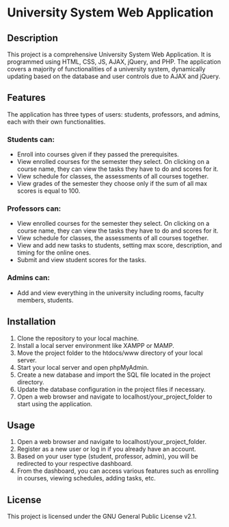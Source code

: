 # University System Web Application

## Description
This project is a comprehensive University System Web Application. It is programmed using HTML, CSS, JS, AJAX, jQuery, and PHP. The application covers a majority of functionalities of a university system, dynamically updating based on the database and user controls due to AJAX and jQuery.

## Features
The application has three types of users: students, professors, and admins, each with their own functionalities.

### Students can:
- Enroll into courses given if they passed the prerequisites.
- View enrolled courses for the semester they select. On clicking on a course name, they can view the tasks they have to do and scores for it.
- View schedule for classes, the assessments of all courses together.
- View grades of the semester they choose only if the sum of all max scores is equal to 100.

### Professors can:
- View enrolled courses for the semester they select. On clicking on a course name, they can view the tasks they have to do and scores for it.
- View schedule for classes, the assessments of all courses together.
- View and add new tasks to students, setting max score, description, and timing for the online ones.
- Submit and view student scores for the tasks.

### Admins can:
- Add and view everything in the university including rooms, faculty members, students.

## Installation
1. Clone the repository to your local machine.
2. Install a local server environment like XAMPP or MAMP.
3. Move the project folder to the htdocs/www directory of your local server.
4. Start your local server and open phpMyAdmin.
5. Create a new database and import the SQL file located in the project directory.
6. Update the database configuration in the project files if necessary.
7. Open a web browser and navigate to localhost/your_project_folder to start using the application.

## Usage
1. Open a web browser and navigate to localhost/your_project_folder.
2. Register as a new user or log in if you already have an account.
3. Based on your user type (student, professor, admin), you will be redirected to your respective dashboard.
4. From the dashboard, you can access various features such as enrolling in courses, viewing schedules, adding tasks, etc.


## License
This project is licensed under the GNU General Public License v2.1.
